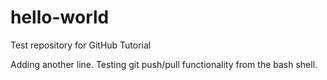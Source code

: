 # hello-world
Test repository for GitHub Tutorial

Adding another line. 
Testing git push/pull functionality from the bash shell.
